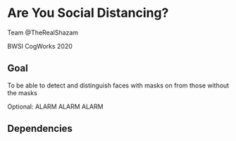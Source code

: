 # Are You Social Distancing?

<Enter Description Here>

Team @TheRealShazam

BWSI CogWorks 2020


## Goal
To be able to detect and distinguish faces with masks on from those without the masks


Optional: ALARM ALARM ALARM

## Dependencies

